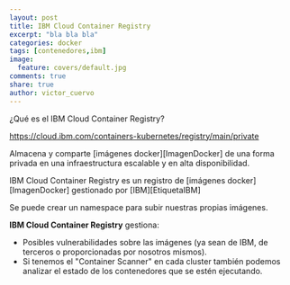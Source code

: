 ```yaml
---
layout: post
title: IBM Cloud Container Registry
excerpt: "bla bla bla"
categories: docker
tags: [contenedores,ibm]
image:
  feature: covers/default.jpg
comments: true
share: true
author: victor_cuervo
---
```


¿Qué es el IBM Cloud Container Registry?

https://cloud.ibm.com/containers-kubernetes/registry/main/private

Almacena y comparte [imágenes docker][ImagenDocker] de una forma privada en una infraestructura escalable y en alta disponibilidad.

IBM Cloud Container Registry es un registro de [imágenes docker][ImagenDocker] gestionado por [IBM][EtiquetaIBM]

Se puede crear un namespace para subir nuestras propias imágenes.

**IBM Cloud Container Registry** gestiona:

* Posibles vulnerabilidades sobre las imágenes (ya sean de IBM, de terceros o proporcionadas por nosotros mismos).
* Si tenemos el "Container Scanner" en cada cluster también podemos analizar el estado de los contenedores que se estén ejecutando.
